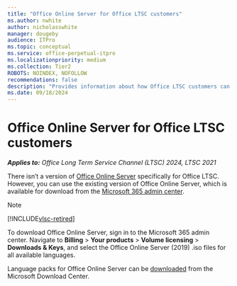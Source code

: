 ```yaml
---
title: "Office Online Server for Office LTSC customers"
ms.author: nwhite
author: nicholasswhite
manager: dougeby
audience: ITPro
ms.topic: conceptual
ms.service: office-perpetual-itpro
ms.localizationpriority: medium
ms.collection: Tier2
ROBOTS: NOINDEX, NOFOLLOW
recommendations: false
description: "Provides information about how Office LTSC customers can get Office Online Server."
ms.date: 09/18/2024
---
```


# Office Online Server for Office LTSC customers

***Applies to:*** *Office Long Term Service Channel (LTSC) 2024, LTSC 2021*

There isn’t a version of [Office Online Server](https://learn.microsoft.com/officeonlineserver/office-online-server) specifically for Office LTSC. However, you can use the existing version of Office Online Server, which is available for download from the [Microsoft 365 admin center](https://admin.microsoft.com/).

> [!NOTE]
> [!INCLUDE[vlsc-retired](../includes/vlsc-retired.md)]

To download Office Online Server, sign in to the Microsoft 365 admin center. Navigate to **Billing** > **Your products** > **Volume licensing** > **Downloads & Keys**, and select the Office Online Server (2019) .iso files for all available languages.

Language packs for Office Online Server can be [downloaded](https://www.microsoft.com/download/details.aspx?id=51963) from the Microsoft Download Center.